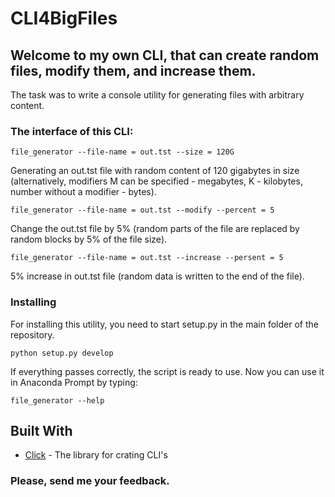 # CLI4BigFiles
## Welcome to my own CLI, that can create random files, modify them, and increase them.

The task was to write a console utility for generating files with arbitrary content.

### The interface of this CLI:
```
file_generator --file-name = out.tst --size = 120G
```
Generating an out.tst file with random content of 120 gigabytes in size (alternatively, modifiers M can be specified - megabytes, K - kilobytes, number without a modifier - bytes).
```
file_generator --file-name = out.tst --modify --percent = 5
```
Change the out.tst file by 5% (random parts of the file are replaced by random blocks by 5% of the file size).
```
file_generator --file-name = out.tst --increase --persent = 5
```
5% increase in out.tst file (random data is written to the end of the file).
### Installing
For installing this utility, you need to start setup.py in the main folder of the repository.
```
python setup.py develop
```
If everything passes correctly, the script is ready to use. Now you can use it in Anaconda Prompt by typing:
```
file_generator --help
```
## Built With

* [Click](https://click.palletsprojects.com/en/7.x/) - The library for crating CLI's

### Please, send me your feedback. 
